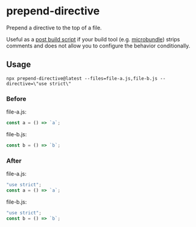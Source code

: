 # prepend-directive

Prepend a directive to the top of a file.

Useful as a [post build script](https://docs.npmjs.com/cli/v8/using-npm/scripts#pre--post-scripts) if your build tool (e.g. [microbundle](https://github.com/developit/microbundle)) strips comments and does not allow you to configure the behavior conditionally.

## Usage

```shell
npx prepend-directive@latest --files=file-a.js,file-b.js --directive=\"use strict\"
```

### Before

file-a.js:

```js
const a = () => `a`;
```

file-b.js:

```js
const b = () => `b`;
```

### After

file-a.js:

```js
"use strict";
const a = () => `a`;
```

file-b.js:

```js
"use strict";
const b = () => `b`;
```
